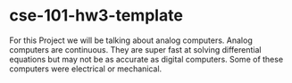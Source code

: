 # cse-101-hw3-template

For this Project we will be talking about analog computers. Analog computers are continuous. They are super fast at solving differential equations but may not be as accurate as digital computers. Some of these computers were electrical or mechanical. 